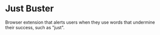 # Just Buster

Browser extension that alerts users when they use words that undermine their success, such as "just".

